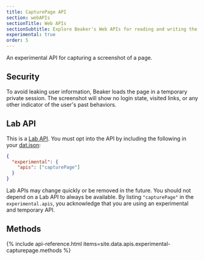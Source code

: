 ```yaml
---
title: CapturePage API
section: webAPIs
sectionTitle: Web APIs
sectionSubtitle: Explore Beaker's Web APIs for reading and writing the peer-to-peer filesystem
experimental: true
order: 5
---
```


An experimental API for capturing a screenshot of a page.

## Security

To avoid leaking user information, Beaker loads the page in a temporary private session. The screenshot will show no login state, visited links, or any other indicator of the user's past behaviors.

## Lab API

This is a [Lab API](/docs/guides/using-lab-apis.html). You must opt into the API by including the following in your [dat.json](manifest.html):

```json
{
  "experimental": {
    "apis": ["capturePage"]
  }
}
```

Lab APIs may change quickly or be removed in the future. You should not depend on a Lab API to always be available. By listing `"capturePage"` in the `experimental.apis`, you acknowledge that you are using an experimental and temporary API.

## Methods

{% include api-reference.html items=site.data.apis.experimental-capturepage.methods %}
